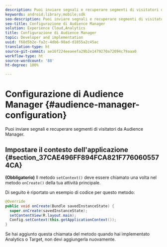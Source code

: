 ```yaml
---
description: Puoi inviare segnali e recuperare segmenti di visitatori da Gestione dell’audience.
keywords: android;library;mobile;sdk
seo-description: Puoi inviare segnali e recuperare segmenti di visitatori da Gestione dell’audience.
seo-title: Configurazione di Audience Manager
solution: Experience Cloud,Analytics
title: Configurazione di Audience Manager
topic: Developer and implementation
uuid: f68d5b2e-fa2c-4db6-98ad-d1855a2c45ac
translation-type: ht
source-git-commit: ae16f224eeaeefa29b2e1479270a72694c79aaa0
workflow-type: ht
source-wordcount: '88'
ht-degree: 100%

---
```



# Configurazione di Audience Manager {#audience-manager-configuration}

Puoi inviare segnali e recuperare segmenti di visitatori da Audience Manager.

## Impostare il contesto dell&#39;applicazione {#section_37CAE496FF894FCA821F7760605574CA}

**(Obbligatorio)** Il metodo `setContext()` deve essere chiamato una volta nel metodo `onCreate()` della tua attività principale.

Di seguito è riportato un esempio di codice per questo metodo:

```java
@Override 
public void onCreate(Bundle savedInstanceState) { 
  super.onCreate(savedInstanceState); 
  setContentView(R.layout.main); 
  Config.setContext(this.getApplicationContext()); 
}
```

Se hai aggiunto questa chiamata del metodo quando hai implementato Analytics o Target, non devi aggiungerla nuovamente.
